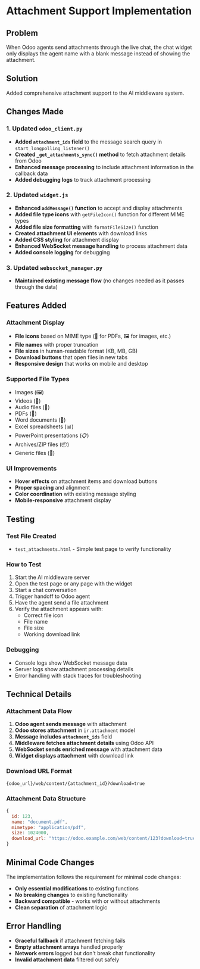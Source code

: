 # Attachment Support Implementation

## Problem
When Odoo agents send attachments through the live chat, the chat widget only displays the agent name with a blank message instead of showing the attachment.

## Solution
Added comprehensive attachment support to the AI middleware system.

## Changes Made

### 1. Updated `odoo_client.py`
- **Added `attachment_ids` field** to the message search query in `start_longpolling_listener()`
- **Created `_get_attachments_sync()` method** to fetch attachment details from Odoo
- **Enhanced message processing** to include attachment information in the callback data
- **Added debugging logs** to track attachment processing

### 2. Updated `widget.js`
- **Enhanced `addMessage()` function** to accept and display attachments
- **Added file type icons** with `getFileIcon()` function for different MIME types
- **Added file size formatting** with `formatFileSize()` function
- **Created attachment UI elements** with download links
- **Added CSS styling** for attachment display
- **Enhanced WebSocket message handling** to process attachment data
- **Added console logging** for debugging

### 3. Updated `websocket_manager.py`
- **Maintained existing message flow** (no changes needed as it passes through the data)

## Features Added

### Attachment Display
- **File icons** based on MIME type (📄 for PDFs, 🖼️ for images, etc.)
- **File names** with proper truncation
- **File sizes** in human-readable format (KB, MB, GB)
- **Download buttons** that open files in new tabs
- **Responsive design** that works on mobile and desktop

### Supported File Types
- Images (🖼️)
- Videos (🎥)
- Audio files (🎵)
- PDFs (📄)
- Word documents (📝)
- Excel spreadsheets (📊)
- PowerPoint presentations (📋)
- Archives/ZIP files (📦)
- Generic files (📎)

### UI Improvements
- **Hover effects** on attachment items and download buttons
- **Proper spacing** and alignment
- **Color coordination** with existing message styling
- **Mobile-responsive** attachment display

## Testing

### Test File Created
- `test_attachments.html` - Simple test page to verify functionality

### How to Test
1. Start the AI middleware server
2. Open the test page or any page with the widget
3. Start a chat conversation
4. Trigger handoff to Odoo agent
5. Have the agent send a file attachment
6. Verify the attachment appears with:
   - Correct file icon
   - File name
   - File size
   - Working download link

### Debugging
- Console logs show WebSocket message data
- Server logs show attachment processing details
- Error handling with stack traces for troubleshooting

## Technical Details

### Attachment Data Flow
1. **Odoo agent sends message** with attachment
2. **Odoo stores attachment** in `ir.attachment` model
3. **Message includes `attachment_ids`** field
4. **Middleware fetches attachment details** using Odoo API
5. **WebSocket sends enriched message** with attachment data
6. **Widget displays attachment** with download link

### Download URL Format
```
{odoo_url}/web/content/{attachment_id}?download=true
```

### Attachment Data Structure
```javascript
{
  id: 123,
  name: "document.pdf",
  mimetype: "application/pdf",
  size: 1024000,
  download_url: "https://odoo.example.com/web/content/123?download=true"
}
```

## Minimal Code Changes
The implementation follows the requirement for minimal code changes:
- **Only essential modifications** to existing functions
- **No breaking changes** to existing functionality
- **Backward compatible** - works with or without attachments
- **Clean separation** of attachment logic

## Error Handling
- **Graceful fallback** if attachment fetching fails
- **Empty attachment arrays** handled properly
- **Network errors** logged but don't break chat functionality
- **Invalid attachment data** filtered out safely
